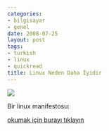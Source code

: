 ```yaml
---
categories:
- bilgisayar
- genel
date: 2008-07-25
layout: post
tags:
- turkish
- linux
- quickread
title: Linux Neden Daha İyidir
---
```


![](/images/business_news.png)  
  
Bir linux manifestosu:  
  
[okumak için burayı tıklayın](http://www.whylinuxisbetter.net/index_tr.php?lang=tr)
